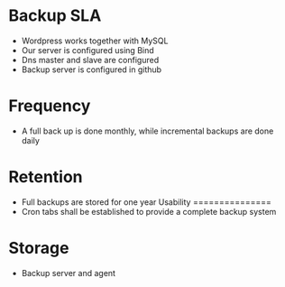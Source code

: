 Backup SLA
===============
- Wordpress works together with MySQL
- Our server is configured using Bind
- Dns master and slave are configured
- Backup server is configured in github

Frequency 
===============
- A full back up is done monthly, while incremental backups are done daily

Retention
===============
- Full backups are stored for one year
Usability 
===============
- Cron tabs shall be established to provide a complete backup system

Storage
===============
- Backup server and agent
